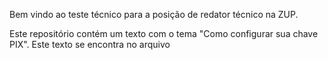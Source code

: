Bem vindo ao teste técnico para a posição de redator técnico na ZUP.

Este repositório contém um texto com o tema "Como configurar sua chave PIX". Este texto se encontra no arquivo
